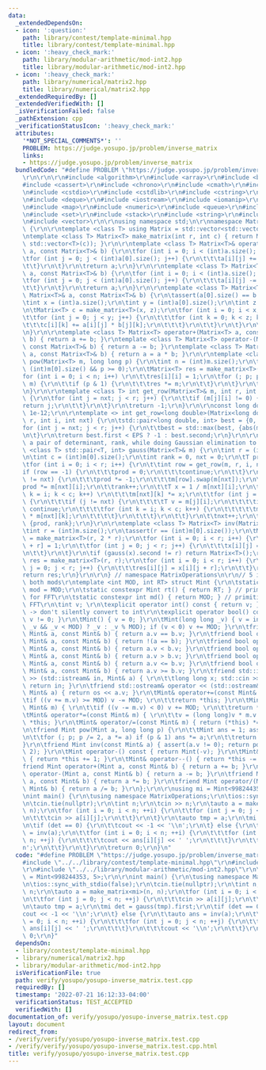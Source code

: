 ```yaml
---
data:
  _extendedDependsOn:
  - icon: ':question:'
    path: library/contest/template-minimal.hpp
    title: library/contest/template-minimal.hpp
  - icon: ':heavy_check_mark:'
    path: library/modular-arithmetic/mod-int2.hpp
    title: library/modular-arithmetic/mod-int2.hpp
  - icon: ':heavy_check_mark:'
    path: library/numerical/matrix2.hpp
    title: library/numerical/matrix2.hpp
  _extendedRequiredBy: []
  _extendedVerifiedWith: []
  _isVerificationFailed: false
  _pathExtension: cpp
  _verificationStatusIcon: ':heavy_check_mark:'
  attributes:
    '*NOT_SPECIAL_COMMENTS*': ''
    PROBLEM: https://judge.yosupo.jp/problem/inverse_matrix
    links:
    - https://judge.yosupo.jp/problem/inverse_matrix
  bundledCode: "#define PROBLEM \"https://judge.yosupo.jp/problem/inverse_matrix\"\
    \r\n\r\n\r\n#include <algorithm>\r\n#include <array>\r\n#include <bitset>\r\n\
    #include <cassert>\r\n#include <chrono>\r\n#include <cmath>\r\n#include <complex>\r\
    \n#include <cstdio>\r\n#include <cstdlib>\r\n#include <cstring>\r\n#include <ctime>\r\
    \n#include <deque>\r\n#include <iostream>\r\n#include <iomanip>\r\n#include <list>\r\
    \n#include <map>\r\n#include <numeric>\r\n#include <queue>\r\n#include <random>\r\
    \n#include <set>\r\n#include <stack>\r\n#include <string>\r\n#include <unordered_map>\r\
    \n#include <vector>\r\n\r\nusing namespace std;\n\r\nnamespace MatrixOperations\
    \ {\r\n\r\ntemplate <class T> using Matrix = std::vector<std::vector<T>>;\r\n\r\
    \ntemplate <class T> Matrix<T> make_matrix(int r, int c) { return Matrix<T>(r,\
    \ std::vector<T>(c)); }\r\n\r\ntemplate <class T> Matrix<T>& operator+=(Matrix<T>&\
    \ a, const Matrix<T>& b) {\r\n\tfor (int i = 0; i < (int)a.size(); i++) {\r\n\t\
    \tfor (int j = 0; j < (int)a[0].size(); j++) {\r\n\t\t\ta[i][j] += b[i][j];\r\n\
    \t\t}\r\n\t}\r\n\treturn a;\r\n}\r\n\r\ntemplate <class T> Matrix<T>& operator-=(Matrix<T>&\
    \ a, const Matrix<T>& b) {\r\n\tfor (int i = 0; i < (int)a.size(); i++) {\r\n\t\
    \tfor (int j = 0; j < (int)a[0].size(); j++) {\r\n\t\t\ta[i][j] -= b[i][j];\r\n\
    \t\t}\r\n\t}\r\n\treturn a;\r\n}\r\n\r\ntemplate <class T> Matrix<T> operator*(const\
    \ Matrix<T>& a, const Matrix<T>& b) {\r\n\tassert(a[0].size() == b.size());\r\n\
    \tint x = (int)a.size();\r\n\tint y = (int)a[0].size();\r\n\tint z = (int)b[0].size();\r\
    \n\tMatrix<T> c = make_matrix<T>(x, z);\r\n\tfor (int i = 0; i < x; i++) {\r\n\
    \t\tfor (int j = 0; j < y; j++) {\r\n\t\t\tfor (int k = 0; k < z; k++) {\r\n\t\
    \t\t\tc[i][k] += a[i][j] * b[j][k];\r\n\t\t\t}\r\n\t\t}\r\n\t}\r\n\treturn c;\r\
    \n}\r\n\r\ntemplate <class T> Matrix<T> operator+(Matrix<T> a, const Matrix<T>&\
    \ b) { return a += b; }\r\ntemplate <class T> Matrix<T> operator-(Matrix<T> a,\
    \ const Matrix<T>& b) { return a -= b; }\r\ntemplate <class T> Matrix<T>& operator*=(Matrix<T>&\
    \ a, const Matrix<T>& b) { return a = a * b; }\r\n\r\ntemplate <class T> Matrix<T>\
    \ pow(Matrix<T> m, long long p) {\r\n\tint n = (int)m.size();\r\n\tassert(n ==\
    \ (int)m[0].size() && p >= 0);\r\n\tMatrix<T> res = make_matrix<T>(n, n);\r\n\t\
    for (int i = 0; i < n; i++) \r\n\t\tres[i][i] = 1;\r\n\tfor (; p; p >>= 1, m *=\
    \ m) {\r\n\t\tif (p & 1) {\r\n\t\t\tres *= m;\r\n\t\t}\r\n\t}\r\n\treturn res;\r\
    \n}\r\n\r\ntemplate <class T> int get_row(Matrix<T>& m, int r, int i, int nxt)\
    \ {\r\n\tfor (int j = nxt; j < r; j++) {\r\n\t\tif (m[j][i] != 0) {\r\n\t\t\t\
    return j;\r\n\t\t}\r\n\t}\r\n\treturn -1;\r\n}\r\n\r\nconst long double EPS =\
    \ 1e-12;\r\n\r\ntemplate <> int get_row<long double>(Matrix<long double>& m, int\
    \ r, int i, int nxt) {\r\n\tstd::pair<long double, int> best = {0, -1};\r\n\t\
    for (int j = nxt; j < r; j++) {\r\n\t\tbest = std::max(best, {abs(m[j][i]), j});\r\
    \n\t}\r\n\treturn best.first < EPS ? -1 : best.second;\r\n}\r\n\r\n// returns\
    \ a pair of determinant, rank, while doing Gaussian elimination to m\r\ntemplate\
    \ <class T> std::pair<T, int> gauss(Matrix<T>& m) {\r\n\tint r = (int)m.size();\r\
    \n\tint c = (int)m[0].size();\r\n\tint rank = 0, nxt = 0;\r\n\tT prod = 1;\r\n\
    \tfor (int i = 0; i < r; i++) {\r\n\t\tint row = get_row(m, r, i, nxt);\r\n\t\t\
    if (row == -1) {\r\n\t\t\tprod = 0;\r\n\t\t\tcontinue;\r\n\t\t}\r\n\t\tif (row\
    \ != nxt) {\r\n\t\t\tprod *= -1;\r\n\t\t\tm[row].swap(m[nxt]);\r\n\t\t}\r\n\t\t\
    prod *= m[nxt][i];\r\n\t\trank++;\r\n\t\tT x = 1 / m[nxt][i];\r\n\t\tfor (int\
    \ k = i; k < c; k++) \r\n\t\t\tm[nxt][k] *= x;\r\n\t\tfor (int j = 0; j < r; j++)\
    \ {\r\n\t\t\tif (j != nxt) {\r\n\t\t\t\tT v = m[j][i];\r\n\t\t\t\tif (v == 0)\
    \ continue;\r\n\t\t\t\tfor (int k = i; k < c; k++) {\r\n\t\t\t\t\tm[j][k] -= v\
    \ * m[nxt][k];\r\n\t\t\t\t}\r\n\t\t\t}\r\n\t\t}\r\n\t\tnxt++;\r\n\t}\r\n\treturn\
    \ {prod, rank};\r\n}\r\n\r\ntemplate <class T> Matrix<T> inv(Matrix<T> m) {\r\n\
    \tint r = (int)m.size();\r\n\tassert(r == (int)m[0].size());\r\n\tMatrix<T> x\
    \ = make_matrix<T>(r, 2 * r);\r\n\tfor (int i = 0; i < r; i++) {\r\n\t\tx[i][i\
    \ + r] = 1;\r\n\t\tfor (int j = 0; j < r; j++) {\r\n\t\t\tx[i][j] = m[i][j];\r\
    \n\t\t}\r\n\t}\r\n\tif (gauss(x).second != r) return Matrix<T>();\r\n\tMatrix<T>\
    \ res = make_matrix<T>(r, r);\r\n\tfor (int i = 0; i < r; i++) {\r\n\t\tfor (int\
    \ j = 0; j < r; j++) {\r\n\t\t\tres[i][j] = x[i][j + r];\r\n\t\t}\r\n\t}\r\n\t\
    return res;\r\n}\r\n\r\n} // namespace MatrixOperations\n\r\n// 5 is a root of\
    \ both mods\r\ntemplate <int MOD, int RT> struct Mint {\r\n\tstatic const int\
    \ mod = MOD;\r\n\tstatic constexpr Mint rt() { return RT; } // primitive root\
    \ for FFT\r\n\tstatic constexpr int md() { return MOD; } // primitive root for\
    \ FFT\r\n\tint v; \r\n\texplicit operator int() const { return v; } // explicit\
    \ -> don't silently convert to int\r\n\texplicit operator bool() const { return\
    \ v != 0; }\r\n\tMint() { v = 0; }\r\n\tMint(long long _v) { v = int((-MOD <=\
    \ _v && _v < MOD) ? _v : _v % MOD); if (v < 0) v += MOD; }\r\n\tfriend bool operator==(const\
    \ Mint& a, const Mint& b) { return a.v == b.v; }\r\n\tfriend bool operator!=(const\
    \ Mint& a, const Mint& b) { return !(a == b); }\r\n\tfriend bool operator<(const\
    \ Mint& a, const Mint& b) { return a.v < b.v; }\r\n\tfriend bool operator>(const\
    \ Mint& a, const Mint& b) { return a.v > b.v; }\r\n\tfriend bool operator<=(const\
    \ Mint& a, const Mint& b) { return a.v <= b.v; }\r\n\tfriend bool operator>=(const\
    \ Mint& a, const Mint& b) { return a.v >= b.v; }\r\n\tfriend std::istream& operator\
    \ >> (std::istream& in, Mint& a) { \r\n\t\tlong long x; std::cin >> x; a = Mint(x);\
    \ return in; }\r\n\tfriend std::ostream& operator << (std::ostream& os, const\
    \ Mint& a) { return os << a.v; }\r\n\tMint& operator+=(const Mint& m) { \r\n\t\
    \tif ((v += m.v) >= MOD) v -= MOD; \r\n\t\treturn *this; }\r\n\tMint& operator-=(const\
    \ Mint& m) { \r\n\t\tif ((v -= m.v) < 0) v += MOD; \r\n\t\treturn *this; }\r\n\
    \tMint& operator*=(const Mint& m) { \r\n\t\tv = (long long)v * m.v % MOD; return\
    \ *this; }\r\n\tMint& operator/=(const Mint& m) { return (*this) *= inv(m); }\r\
    \n\tfriend Mint pow(Mint a, long long p) {\r\n\t\tMint ans = 1; assert(p >= 0);\r\
    \n\t\tfor (; p; p /= 2, a *= a) if (p & 1) ans *= a;\r\n\t\treturn ans; \r\n\t\
    }\r\n\tfriend Mint inv(const Mint& a) { assert(a.v != 0); return pow(a, MOD -\
    \ 2); }\r\n\tMint operator-() const { return Mint(-v); }\r\n\tMint& operator++()\
    \ { return *this += 1; }\r\n\tMint& operator--() { return *this -= 1; }\r\n\t\
    friend Mint operator+(Mint a, const Mint& b) { return a += b; }\r\n\tfriend Mint\
    \ operator-(Mint a, const Mint& b) { return a -= b; }\r\n\tfriend Mint operator*(Mint\
    \ a, const Mint& b) { return a *= b; }\r\n\tfriend Mint operator/(Mint a, const\
    \ Mint& b) { return a /= b; }\r\n};\r\n\r\nusing mi = Mint<998244353, 5>;\r\n\r\
    \nint main() {\r\n\tusing namespace MatrixOperations;\r\n\tios::sync_with_stdio(false);\r\
    \n\tcin.tie(nullptr);\r\n\tint n;\r\n\tcin >> n;\r\n\tauto a = make_matrix<mi>(n,\
    \ n);\r\n\tfor (int i = 0; i < n; ++i) {\r\n\t\tfor (int j = 0; j < n; ++j) {\r\
    \n\t\t\tcin >> a[i][j];\r\n\t\t}\r\n\t}\r\n\tauto tmp = a;\r\n\tmi det = gauss(tmp).first;\r\
    \n\tif (det == 0) {\r\n\t\tcout << -1 << '\\n';\r\n\t} else {\r\n\t\tauto ans\
    \ = inv(a);\r\n\t\tfor (int i = 0; i < n; ++i) {\r\n\t\t\tfor (int j = 0; j <\
    \ n; ++j) {\r\n\t\t\t\tcout << ans[i][j] << ' ';\r\n\t\t\t}\r\n\t\t\tcout << '\\\
    n';\r\n\t\t}\r\n\t}\r\n\treturn 0;\r\n}\n"
  code: "#define PROBLEM \"https://judge.yosupo.jp/problem/inverse_matrix\"\r\n\r\n\
    #include \"../../library/contest/template-minimal.hpp\"\r\n#include \"../../library/numerical/matrix2.hpp\"\
    \r\n#include \"../../library/modular-arithmetic/mod-int2.hpp\"\r\n\r\nusing mi\
    \ = Mint<998244353, 5>;\r\n\r\nint main() {\r\n\tusing namespace MatrixOperations;\r\
    \n\tios::sync_with_stdio(false);\r\n\tcin.tie(nullptr);\r\n\tint n;\r\n\tcin >>\
    \ n;\r\n\tauto a = make_matrix<mi>(n, n);\r\n\tfor (int i = 0; i < n; ++i) {\r\
    \n\t\tfor (int j = 0; j < n; ++j) {\r\n\t\t\tcin >> a[i][j];\r\n\t\t}\r\n\t}\r\
    \n\tauto tmp = a;\r\n\tmi det = gauss(tmp).first;\r\n\tif (det == 0) {\r\n\t\t\
    cout << -1 << '\\n';\r\n\t} else {\r\n\t\tauto ans = inv(a);\r\n\t\tfor (int i\
    \ = 0; i < n; ++i) {\r\n\t\t\tfor (int j = 0; j < n; ++j) {\r\n\t\t\t\tcout <<\
    \ ans[i][j] << ' ';\r\n\t\t\t}\r\n\t\t\tcout << '\\n';\r\n\t\t}\r\n\t}\r\n\treturn\
    \ 0;\r\n}"
  dependsOn:
  - library/contest/template-minimal.hpp
  - library/numerical/matrix2.hpp
  - library/modular-arithmetic/mod-int2.hpp
  isVerificationFile: true
  path: verify/yosupo/yosupo-inverse_matrix.test.cpp
  requiredBy: []
  timestamp: '2022-07-21 16:12:33-04:00'
  verificationStatus: TEST_ACCEPTED
  verifiedWith: []
documentation_of: verify/yosupo/yosupo-inverse_matrix.test.cpp
layout: document
redirect_from:
- /verify/verify/yosupo/yosupo-inverse_matrix.test.cpp
- /verify/verify/yosupo/yosupo-inverse_matrix.test.cpp.html
title: verify/yosupo/yosupo-inverse_matrix.test.cpp
---
```

